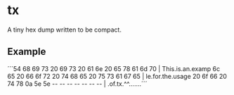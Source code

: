 # tx
A tiny hex dump written to be compact.

## Example
´´´54 68 69 73 20 69 73 20 61 6e 20 65 78 61 6d 70 | This.is.an.examp
6c 65 20 66 6f 72 20 74 68 65 20 75 73 61 67 65 | le.for.the.usage
20 6f 66 20 74 78 0a 5e 5e -- -- -- -- -- -- -- | .of.tx.^^.......´´´
